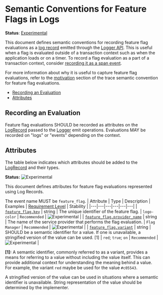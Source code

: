 <!--- Hugo front matter used to generate the website version of this page:
linkTitle: Logs
--->

# Semantic Conventions for Feature Flags in Logs

**Status**: [Experimental][DocumentStatus]

This document defines semantic conventions for recording feature flag evaluations as
a [log record](https://github.com/open-telemetry/opentelemetry-specification/tree/v1.35.0/specification/logs/data-model.md#log-and-event-record-definition) emitted through the
[Logger API](https://github.com/open-telemetry/opentelemetry-specification/tree/v1.35.0/specification/logs/bridge-api.md#emit-a-logrecord).
This is useful when a flag is evaluated outside of a transaction context
such as when the application loads or on a timer.
To record a flag evaluation as a part of a transaction context,
consider [recording it as a span event](feature-flags-spans.md).

For more information about why it is useful to capture feature flag evaluations,
refer to the [motivation](feature-flags-spans.md#motivation)
section of the trace semantic convention for feature flag evaluations.

<!-- toc -->

- [Recording an Evaluation](#recording-an-evaluation)
- [Attributes](#attributes)

<!-- tocstop -->

## Recording an Evaluation

Feature flag evaluations SHOULD be recorded as attributes on the
[LogRecord](https://github.com/open-telemetry/opentelemetry-specification/tree/v1.35.0/specification/logs/data-model.md#log-and-event-record-definition) passed to the [Logger](https://github.com/open-telemetry/opentelemetry-specification/tree/v1.35.0/specification/logs/bridge-api.md#logger) emit
operations. Evaluations MAY be recorded on "logs" or "events" depending on the
context.

## Attributes

The table below indicates which attributes should be added to the
[LogRecord](https://github.com/open-telemetry/opentelemetry-specification/tree/v1.35.0/specification/logs/data-model.md#log-and-event-record-definition) and their types.

<!-- semconv log-feature_flag -->
<!-- NOTE: THIS TEXT IS AUTOGENERATED. DO NOT EDIT BY HAND. -->
<!-- see templates/registry/markdown/snippet.md.j2 -->
<!-- prettier-ignore-start -->
<!-- markdownlint-capture -->
<!-- markdownlint-disable -->


**Status:** ![Experimental](https://img.shields.io/badge/-experimental-blue)

This document defines attributes for feature flag evaluations represented using Log Records.


The event name MUST be `feature_flag`.
| Attribute  | Type | Description  | Examples  | [Requirement Level](https://opentelemetry.io/docs/specs/semconv/general/attribute-requirement-level/) | Stability |
|---|---|---|---|---|---|
| [`feature_flag.key`](/docs/attributes-registry/feature-flag.md) | string | The unique identifier of the feature flag. | `logo-color` | `Recommended` | ![Experimental](https://img.shields.io/badge/-experimental-blue) |
| [`feature_flag.provider_name`](/docs/attributes-registry/feature-flag.md) | string | The name of the service provider that performs the flag evaluation. | `Flag Manager` | `Recommended` | ![Experimental](https://img.shields.io/badge/-experimental-blue) |
| [`feature_flag.variant`](/docs/attributes-registry/feature-flag.md) | string | SHOULD be a semantic identifier for a value. If one is unavailable, a stringified version of the value can be used. [1] | `red`; `true`; `on` | `Recommended` | ![Experimental](https://img.shields.io/badge/-experimental-blue) |

**[1]:** A semantic identifier, commonly referred to as a variant, provides a means
for referring to a value without including the value itself. This can
provide additional context for understanding the meaning behind a value.
For example, the variant `red` maybe be used for the value `#c05543`.

A stringified version of the value can be used in situations where a
semantic identifier is unavailable. String representation of the value
should be determined by the implementer.




<!-- markdownlint-restore -->
<!-- prettier-ignore-end -->
<!-- END AUTOGENERATED TEXT -->
<!-- endsemconv -->

[DocumentStatus]: https://opentelemetry.io/docs/specs/otel/document-status
